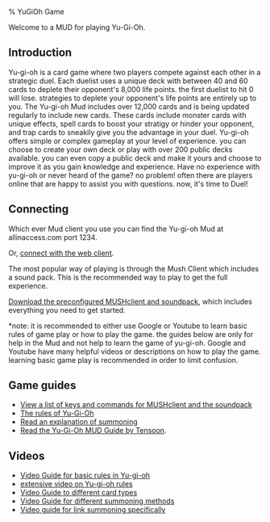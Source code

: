 % YuGiOh Game

Welcome to a MUD for playing Yu-Gi-Oh.

## Introduction

Yu-gi-oh is a card game where two players compete against each other in
a strategic duel. Each duelist uses a unique deck with between 40 and 60
cards to deplete their opponent's 8,000 life points. the first duelist
to hit 0 will lose. strategies to deplete your opponent's life points
are entirely up to you. The Yu-gi-oh Mud includes over 12,000 cards and
is being updated regularly to include new cards. These cards include
monster cards with unique effects, spell cards to boost your stratigy or
hinder your opponent, and trap cards to sneakily give you the advantage
in your duel. Yu-gi-oh offers simple or complex gameplay at your level
of experience. you can choose to create your own deck or play with over
200 public decks available. you can even copy a public deck and make it
yours and choose to improve it as you gain knowledge and experience.
Have no experience with yu-gi-oh or never heard of the game? no problem!
often there are players online that are happy to assist you with
questions. now, it's time to Duel!

## Connecting

Which ever Mud client you use you can find the Yu-gi-oh Mud at
allinaccess.com port 1234.

Or, [connect with the web client](webclient/).

The most popular way of playing is through the Mush Client which
includes a sound pack. This is the recommended way to play to get the
full experience.

[Download the preconfigured MUSHclient and
soundpack](https://github.com/Timtam/yugioh-soundpack/archive/master.zip),
which includes everything you need to get started.

*note: it is recommended to either use Google or Youtube to learn basic
rules of game play or how to play the game. the guides below are only
for help in the Mud and not help to learn the game of yu-gi-oh. Google
and Youtube have many helpful videos or descriptions on how to play the
game. learning basic game play is recommended in order to limit
confusion.

## Game guides

* [View a list of keys and commands for MUSHclient and the soundpack](keys.html)
* [The rules of Yu-Gi-Oh](rules.html)
* [Read an explanation of summoning](summoning.html)
* [Read the Yu-Gi-Oh MUD Guide by Tensoon](https://forum.audiogames.net/topic/30057/yugioh-mud-guide/).

## Videos
* [Video Guide for basic rules in Yu-gi-oh](https://www.youtube.com/watch?v=55gsu3_36Fs)
* [extensive video on Yu-gi-oh rules](https://www.youtube.com/watch?v=s1QsMX9MwHA)
* [Video Guide to different card types](https://www.youtube.com/watch?v=FQFDqWISUP0)
* [Video Guide for different summoning methods](https://www.youtube.com/watch?v=m3Kaq_Q4ktc)
* [Video guide for link summoning specifically](https://www.youtube.com/watch?v=pqzA9pLZnvU)
